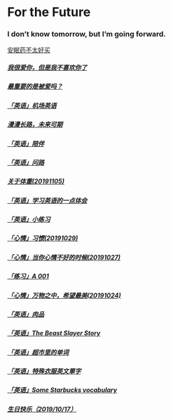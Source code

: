 # For the Future

### I don’t know tomorrow, but I’m going forward.

[安眠药不太好买](/20191211-2.html)

##### [我很爱你，但是我不喜欢你了](/20191211.html)

##### [最重要的是被爱吗？](/20191125.html)

##### [「英语」机场英语](/20191110.html)

##### [漫漫长路，未来可期](/20191109.html)

##### [「英语」陪伴](/20191108.html)

##### [「英语」问路](/20191107.html)

##### [关于体重(20191105)](/20191105.html)

##### [「英语」学习英语的一点体会](/20191103.html)

##### [「英语」小练习](/20191101.html)

##### [「心情」习惯(20191029)](/20191029.html)

##### [「心情」当你心情不好的时候(20191027)](/20191027.html)

##### [「练习」A 001](/20191026.html)

##### [「心情」万物之中，希望最美(20191024)](/20191024.html)

##### [「英语」肉品](/20191022.html)

##### [「英语」The Beast Slayer Story ](/20191021.html)

##### [「英语」超市里的单词 ](/20191020.html)

##### [「英语」特殊衣服英文單字](/20191019.html)

##### [ 「英语」Some Starbucks vocabulary ](/20191017.html)

##### [ 生日快乐（2019/10/17）](/20191017-2.html)


